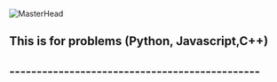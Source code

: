 ![MasterHead](https://art.pixilart.com/b7875a3999e9a79.gif)
## This is for problems (Python, Javascript,C++)
## ----------------------------------------------


